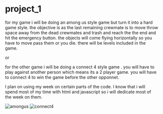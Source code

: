 # project_1
for my game i will be doing an among us style game but turn it into a hard game style. the objective is as the last remaining crewmate is to move throw space away from the dead crewmates and trash and reach the the end and hit the emergency button. the objects will come flying horizontally so you have to move pass them or you die. there will be levels included in the game.


or

for the other game i will be doing a connect 4 style game . you will have to play against another person which means its a 2 player game. you will have to connect 4 to win the game before the other opponnet.


I plan on using my week on certain parts of the code. I know that i will spend most of my time with html and javascript so i will dedicate most of the week on them.


![amongus](idea1.png)
![connect4](IMG_5982.png)
